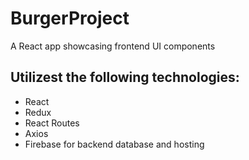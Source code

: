 # BurgerProject
A React app showcasing frontend UI components

## Utilizest the following technologies:
- React
- Redux
- React Routes
- Axios
- Firebase for backend database and hosting